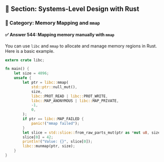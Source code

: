 ## 📘 Section: Systems-Level Design with Rust  
### 🔹 Category: Memory Mapping and `mmap`  
#### ✅ Answer 544: Mapping memory manually with `mmap`

You can use `libc` and `mmap` to allocate and manage memory regions in Rust. Here is a basic example.

```rust
extern crate libc;

fn main() {
    let size = 4096;
    unsafe {
        let ptr = libc::mmap(
            std::ptr::null_mut(),
            size,
            libc::PROT_READ | libc::PROT_WRITE,
            libc::MAP_ANONYMOUS | libc::MAP_PRIVATE,
            -1,
            0,
        );
        if ptr == libc::MAP_FAILED {
            panic!("mmap failed");
        }
        let slice = std::slice::from_raw_parts_mut(ptr as *mut u8, size);
        slice[0] = 42;
        println!("Value: {}", slice[0]);
        libc::munmap(ptr, size);
    }
}
```
